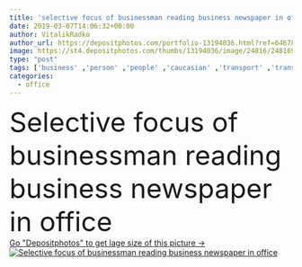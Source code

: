 ```yaml
---
title: 'selective focus of businessman reading business newspaper in office'
date: 2019-03-07T14:06:32+00:00
author: VitalikRadko
author_url: https://depositphotos.com/portfolio-13194036.html?ref=64678756
image: https://st4.depositphotos.com/thumbs/13194036/image/24816/248169156/api_thumb_450.jpg?forcejpeg=true
type: "post"
tags: ['business' ,'person' ,'people' ,'caucasian' ,'transport' ,'transportation' ,'male' ,'man' ,'modern' ,'corporate' ,'office' ,'news' ,'text' ,'manager' ,'businessman' ,'read' ,'information' ,'reading' ,'indoors' ,'profession' ,'bicycle' ,'bike' ,'executive' ,'handsome' ,'workplace' ,'workspace' ,'symbols' ,'signs' ,'professional occupation' ,'selective focus' ,'Casual Business' ,'business newspaper' ]
categories: 
  - office
---
```

<div aling="center">
            <font size="60"> Selective focus of businessman reading business newspaper in office</font>   
</div>
<div>
    <a href='https://st4.depositphotos.com/thumbs/13194036/image/24816/248169156/api_thumb_450.jpg?forcejpeg=true?ref=64678756' target=_blank > Go "Depositphotos" to get lage size of this picture ->
        <img href='https://st4.depositphotos.com/thumbs/13194036/image/24816/248169156/api_thumb_450.jpg?forcejpeg=true?ref=64678756' src='https://st4.depositphotos.com/13194036/24816/i/950/depositphotos_248169156-stock-photo-selective-focus-businessman-reading-business.jpg?forcejpeg=true' alt='Selective focus of businessman reading business newspaper in office' >
    </a>
</div>
